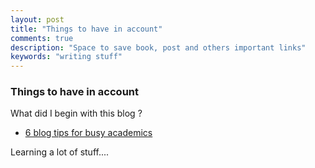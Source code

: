 ```yaml
---
layout: post
title: "Things to have in account"
comments: true
description: "Space to save book, post and others important links"
keywords: "writing stuff"
---
```


### Things to have in account

What did I begin with this blog ?
 * [6 blog tips for busy academics](http://matt.might.net/articles/how-to-blog-as-an-academic/)

Learning a lot of stuff....
